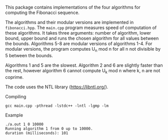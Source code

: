 This package contains implementations of the four algorithms for computing
the Fibonacci sequence.

The algorithms and their modular versions are implemented in ```fibonacci.hpp```.
The ```main.cpp``` program measures speed of computation of these algorithms. It takes three arguments:
number of algorithm, lower bound, upper bound and runs the chosen algorithm for all values between the bounds.
Algorithms 5-8 are modular versions of algorithms 1-4. For modular versions, the program computes U<sub>n</sub> mod n for
all n not divisible by 5 between the bounds.

Algorithms 1 and 5 are the slowest. Algorithm 2 and 6 are slightly faster than the rest,
however algorithm 6 cannot compute U<sub>k</sub> mod n where k, n are not coprime.

The code uses the NTL library (https://libntl.org/).

Compiling
```
gcc main.cpp -pthread -lstdc++ -lntl -lgmp -lm 
```

Example
```
./a.out 1 0 10000
Running algorithm 1 from 0 up to 10000.
duration (milliseconds): 101
```